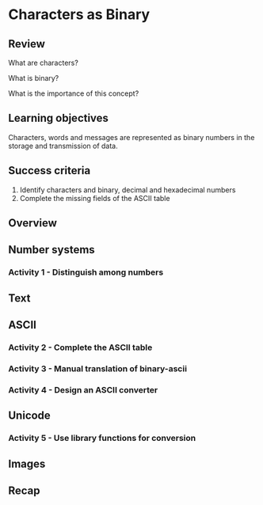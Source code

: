 # Characters as Binary

## Review

What are characters?

What is binary?

What is the importance of this concept?

## Learning objectives

Characters, words and messages are represented as binary
numbers in the storage and transmission of data.  

## Success criteria

1. Identify characters and binary, decimal and hexadecimal numbers
2. Complete the missing fields of the ASCII table

## Overview

## Number systems

### Activity 1 - Distinguish among numbers

###
## Text

## ASCII

### Activity 2 - Complete the ASCII table

### Activity 3 - Manual translation of binary-ascii

### Activity 4 - Design an ASCII converter

## Unicode

### Activity 5 - Use library functions for conversion

## Images


## Recap
